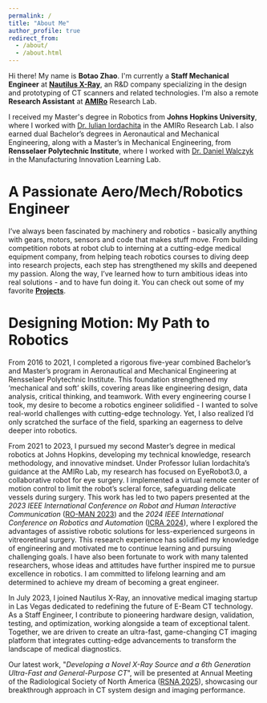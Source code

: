 ```yaml
---
permalink: /
title: "About Me"
author_profile: true
redirect_from: 
  - /about/
  - /about.html
---
```


Hi there! My name is **Botao Zhao**. I'm currently a **Staff Mechanical Engineer** at **[Nautilus X-Ray](https://www.nautilusxray.com/)**, an R&D company specializing in the design and prototyping of CT scanners and related technologies. I'm also a remote **Research Assistant** at **[AMIRo](https://amiro.lcsr.jhu.edu/)** Research Lab.

I received my Master's degree in Robotics from **Johns Hopkins University**, where I worked with [Dr. Iulian Iordachita](https://engineering.jhu.edu/faculty/iulian-iordachita/) in the AMIRo Research Lab. I also earned dual Bachelor’s degrees in Aeronautical and Mechanical Engineering, along with a Master’s in Mechanical Engineering, from **Rensselaer Polytechnic Institute**, where I worked with [Dr. Daniel Walczyk](https://faculty.rpi.edu/daniel-walczyk) in the Manufacturing Innovation Learning Lab.

A Passionate Aero/Mech/Robotics Engineer
======
I’ve always been fascinated by machinery and robotics - basically anything with gears, motors, sensors and code that makes stuff move. From building competition robots at robot club to interning at a cutting-edge medical equipment company, from helping teach robotics courses to diving deep into research projects, each step has strengthened my skills and deepened my passion. Along the way, I’ve learned how to turn ambitious ideas into real solutions - and to have fun doing it. You can check out some of my favorite **[Projects](/projects/)**.

Designing Motion: My Path to Robotics
======
From 2016 to 2021, I completed a rigorous five-year combined Bachelor’s and Master’s program in Aeronautical and Mechanical Engineering at Rensselaer Polytechnic Institute. This foundation strengthened my ‘mechanical and soft’ skills, covering areas like engineering design, data analysis, critical thinking, and teamwork. With every engineering course I took, my desire to become a robotics engineer solidified - I wanted to solve real-world challenges with cutting-edge technology. Yet, I also realized I’d only scratched the surface of the field, sparking an eagerness to delve deeper into robotics.

From 2021 to 2023, I pursued my second Master’s degree in medical robotics at Johns Hopkins, developing my technical knowledge, research methodology, and innovative mindset. Under Professor Iulian Iordachita’s guidance at the AMIRo Lab, my research has focused on EyeRobot3.0, a collaborative robot for eye surgery. I implemented a virtual remote center of motion control to limit the robot’s scleral force, safeguarding delicate vessels during surgery. This work has led to two papers presented at the <i>2023 IEEE International Conference on Robot and Human Interactive Communication</i> ([RO-MAN 2023](https://ro-man2023.org/main)) and the <i>2024 IEEE International Conference on Robotics and Automation</i> ([ICRA 2024](https://2024.ieee-icra.org/)), where I explored the advantages of assistive robotic solutions for less-experienced surgeons in vitreoretinal surgery. This research experience has solidified my knowledge of engineering and motivated me to continue learning and pursuing challenging goals. I have also been fortunate to work with many talented researchers, whose ideas and attitudes have further inspired me to pursue excellence in robotics. I am committed to lifelong learning and am determined to achieve my dream of becoming a great engineer.

In July 2023, I joined Nautilus X-Ray, an innovative medical imaging startup in Las Vegas dedicated to redefining the future of E-Beam CT technology. As a Staff Engineer, I contribute to pioneering hardware design, validation, testing, and optimization, working alongside a team of exceptional talent. Together, we are driven to create an ultra-fast, game-changing CT imaging platform that integrates cutting-edge advancements to transform the landscape of medical diagnostics.

Our latest work, "<i>Developing a Novel X-Ray Source and a 6th Generation Ultra-Fast and General-Purpose CT</i>", will be presented at Annual Meeting of the Radiological Society of North America ([RSNA 2025](https://www.rsna.org/annual-meeting)), showcasing our breakthrough approach in CT system design and imaging performance.